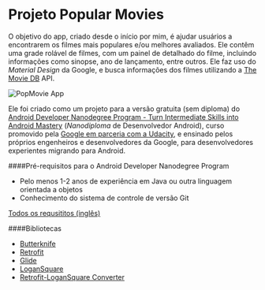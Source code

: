 # Projeto Popular Movies
O objetivo do app, criado desde o início por mim, é ajudar usuários a encontrarem os filmes mais populares e/ou melhores avaliados. Ele contêm uma grade rolável de filmes, com um painel de detalhado do filme, incluindo informações como sinopse, ano de lançamento, entre outros. Ele faz uso do *Material Design* da Google, e busca informações dos filmes utilizando a [The Movie DB](http://themoviedb.org) API.

![PopMovie App](https://dl.dropboxusercontent.com/u/31687110/telaprincipal.png "PopMovie App")

Ele foi criado como um projeto para a versão gratuita (sem diploma) do [Android Developer Nanodegree Program - Turn Intermediate Skills into Android Mastery](https://www.udacity.com/course/android-developer-nanodegree--nd801) (*Nanodiploma* de Desenvolvedor Android), curso promovido pela [Google em parceria com a Udacity](https://www.udacity.com/google), e ensinado pelos próprios engenheiros e desenvolvedores da Google, para desenvolvedores experientes migrando para Android.

####Pré-requisitos para o Android Developer Nanodegree Program
* Pelo menos 1-2 anos de experiência em Java ou outra linguagem orientada a objetos
* Conhecimento do sistema de controle de versão Git

[Todos os requsititos (inglês)](https://www.udacity.com/course/android-developer-nanodegree--nd801#requirements)

####Bibliotecas
* [Butterknife](https://github.com/JakeWharton/butterknife)
* [Retrofit](https://github.com/square/retrofit)
* [Glide](https://github.com/bumptech/glide)
* [LoganSquare](https://github.com/bluelinelabs/LoganSquare)
* [Retrofit-LoganSquare Converter](https://github.com/aurae/retrofit-logansquare)
